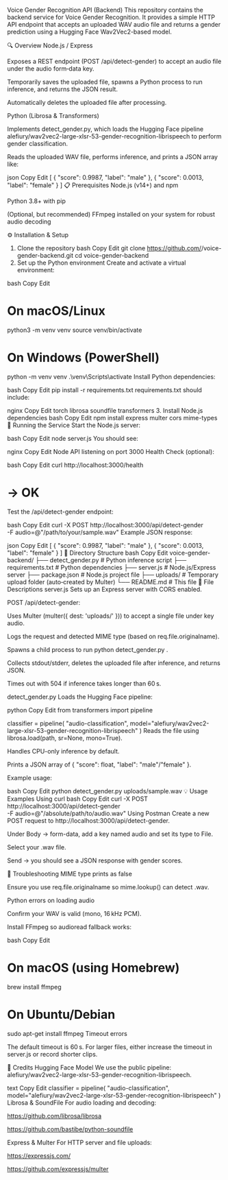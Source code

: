Voice Gender Recognition API (Backend)
This repository contains the backend service for Voice Gender Recognition. It provides a simple HTTP API endpoint that accepts an uploaded WAV audio file and returns a gender prediction using a Hugging Face Wav2Vec2-based model.

🔍 Overview
Node.js / Express

Exposes a REST endpoint (POST /api/detect-gender) to accept an audio file under the audio form‑data key.

Temporarily saves the uploaded file, spawns a Python process to run inference, and returns the JSON result.

Automatically deletes the uploaded file after processing.

Python (Librosa & Transformers)

Implements detect_gender.py, which loads the Hugging Face pipeline
alefiury/wav2vec2-large-xlsr-53-gender-recognition-librispeech to perform gender classification.

Reads the uploaded WAV file, performs inference, and prints a JSON array like:

json
Copy
Edit
[
  { "score": 0.9987, "label": "male" },
  { "score": 0.0013, "label": "female" }
]
📋 Prerequisites
Node.js (v14+) and npm

Python 3.8+ with pip

(Optional, but recommended) FFmpeg installed on your system for robust audio decoding

⚙️ Installation & Setup
1. Clone the repository
bash
Copy
Edit
git clone https://github.com/<your-username>/voice-gender-backend.git
cd voice-gender-backend
2. Set up the Python environment
Create and activate a virtual environment:

bash
Copy
Edit
# On macOS/Linux
python3 -m venv venv
source venv/bin/activate

# On Windows (PowerShell)
python -m venv venv
.\venv\Scripts\activate
Install Python dependencies:

bash
Copy
Edit
pip install -r requirements.txt
requirements.txt should include:

nginx
Copy
Edit
torch
librosa
soundfile
transformers
3. Install Node.js dependencies
bash
Copy
Edit
npm install express multer cors mime-types
🚀 Running the Service
Start the Node.js server:

bash
Copy
Edit
node server.js
You should see:

nginx
Copy
Edit
Node API listening on port 3000
Health Check (optional):

bash
Copy
Edit
curl http://localhost:3000/health
# → OK
Test the /api/detect-gender endpoint:

bash
Copy
Edit
curl -X POST http://localhost:3000/api/detect-gender \
  -F audio=@"/path/to/your/sample.wav"
Example JSON response:

json
Copy
Edit
[
  { "score": 0.9987, "label": "male" },
  { "score": 0.0013, "label": "female" }
]
📂 Directory Structure
bash
Copy
Edit
voice-gender-backend/
├── detect_gender.py      # Python inference script
├── requirements.txt      # Python dependencies
├── server.js             # Node.js/Express server
├── package.json          # Node.js project file
├── uploads/              # Temporary upload folder (auto‑created by Multer)
└── README.md             # This file
📖 File Descriptions
server.js
Sets up an Express server with CORS enabled.

POST /api/detect-gender:

Uses Multer (multer({ dest: 'uploads/' })) to accept a single file under key audio.

Logs the request and detected MIME type (based on req.file.originalname).

Spawns a child process to run python detect_gender.py <uploadedFilePath>.

Collects stdout/stderr, deletes the uploaded file after inference, and returns JSON.

Times out with 504 if inference takes longer than 60 s.

detect_gender.py
Loads the Hugging Face pipeline:

python
Copy
Edit
from transformers import pipeline

classifier = pipeline(
    "audio-classification",
    model="alefiury/wav2vec2-large-xlsr-53-gender-recognition-librispeech"
)
Reads the file using librosa.load(path, sr=None, mono=True).

Handles CPU-only inference by default.

Prints a JSON array of { "score": float, "label": "male"/"female" }.

Example usage:

bash
Copy
Edit
python detect_gender.py uploads/sample.wav
💡 Usage Examples
Using curl
bash
Copy
Edit
curl -X POST http://localhost:3000/api/detect-gender \
  -F audio=@"/absolute/path/to/audio.wav"
Using Postman
Create a new POST request to http://localhost:3000/api/detect-gender.

Under Body → form-data, add a key named audio and set its type to File.

Select your .wav file.

Send → you should see a JSON response with gender scores.

🚧 Troubleshooting
MIME type prints as false

Ensure you use req.file.originalname so mime.lookup() can detect .wav.

Python errors on loading audio

Confirm your WAV is valid (mono, 16 kHz PCM).

Install FFmpeg so audioread fallback works:

bash
Copy
Edit
# On macOS (using Homebrew)
brew install ffmpeg

# On Ubuntu/Debian
sudo apt-get install ffmpeg
Timeout errors

The default timeout is 60 s. For larger files, either increase the timeout in server.js or record shorter clips.

🤝 Credits
Hugging Face Model
We use the public pipeline:
alefiury/wav2vec2-large-xlsr-53-gender-recognition-librispeech.

text
Copy
Edit
classifier = pipeline(
  "audio-classification",
  model="alefiury/wav2vec2-large-xlsr-53-gender-recognition-librispeech"
)
Librosa & SoundFile
For audio loading and decoding:

https://github.com/librosa/librosa

https://github.com/bastibe/python-soundfile

Express & Multer
For HTTP server and file uploads:

https://expressjs.com/

https://github.com/expressjs/multer

